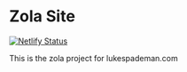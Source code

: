 # Zola Site


[![Netlify Status](https://api.netlify.com/api/v1/badges/d4729f42-93e6-43f4-bd39-dfefb9874ed8/deploy-status)](https://app.netlify.com/sites/nostalgic-brahmagupta-43a575/deploys)

This is the zola project for lukespademan.com


